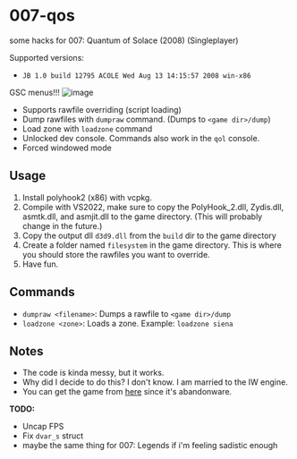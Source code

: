 # 007-qos
some hacks for 007: Quantum of Solace (2008) (Singleplayer)

Supported versions:
* `JB 1.0 build 12795 ACOLE Wed Aug 13 14:15:57 2008 win-x86`

GSC menus!!!
![image](assets/showcase.png)

* Supports rawfile overriding (script loading)
* Dump rawfiles with `dumpraw` command. (Dumps to `<game dir>/dump`)
* Load zone with `loadzone` command
* Unlocked dev console. Commands also work in the `qol` console.
* Forced windowed mode

## Usage
1. Install polyhook2 (x86) with vcpkg.
2. Compile with VS2022, make sure to copy the PolyHook_2.dll, Zydis.dll, asmtk.dll, and asmjit.dll to the game directory. (This will probably change in the future.)
3. Copy the output dll `d3d9.dll` from the `build` dir to the game directory
3. Create a folder named `filesystem` in the game directory. This is where you should store the rawfiles you want to override.
4. Have fun.


## Commands
* `dumpraw <filename>`: Dumps a rawfile to `<game dir>/dump`
* `loadzone <zone>`: Loads a zone. Example: `loadzone siena`

## Notes
* The code is kinda messy, but it works.
* Why did I decide to do this? I don't know. I am married to the IW engine.
* You can get the game from [here](https://www.myabandonware.com/game/007-quantum-of-solace-ev4) since it's abandonware.

**TODO:**
* Uncap FPS
* Fix `dvar_s` struct
* maybe the same thing for 007: Legends if i'm feeling sadistic enough
